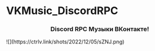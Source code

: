 # VKMusic_DiscordRPC
<p align="center">
<h3 align="center">Discord RPC Музыки ВКонтакте!</h3>

</p>
![](https://ctrlv.link/shots/2022/12/05/sZNJ.png)
